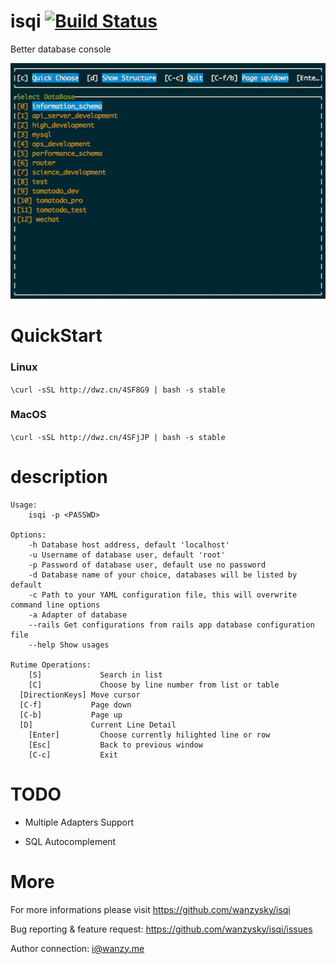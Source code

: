 # isqi [![Build Status](https://travis-ci.org/wanzysky/isqi.svg?branch=master)](https://travis-ci.org/wanzysky/isqi)
Better database console

![Screenshot](https://github.com/wanzysky/isqi/blob/master/_screenshots/1.gif)

# QuickStart

### Linux
  `\curl -sSL http://dwz.cn/4SF8G9 | bash -s stable`

### MacOS
  `\curl -sSL http://dwz.cn/4SFjJP | bash -s stable`

# description

```
Usage:
	isqi -p <PASSWD>

Options:
	-h Database host address, default 'localhost'
	-u Username of database user, default 'root'
	-p Password of database user, default use no password
	-d Database name of your choice, databases will be listed by default
	-c Path to your YAML configuration file, this will overwrite command line options
	-a Adapter of database
	--rails Get configurations from rails app database configuration file
	--help Show usages

Rutime Operations:
	[S]             Search in list
	[C]             Choose by line number from list or table
  [DirectionKeys] Move cursor
  [C-f]           Page down
  [C-b]           Page up
  [D]             Current Line Detail
	[Enter]         Choose currently hilighted line or row
	[Esc]           Back to previous window
	[C-c]           Exit

```

# TODO
  - Multiple Adapters Support

  - SQL Autocomplement

# More
For more informations please visit https://github.com/wanzysky/isqi

Bug reporting & feature request: https://github.com/wanzysky/isqi/issues

Author connection: i@wanzy.me

